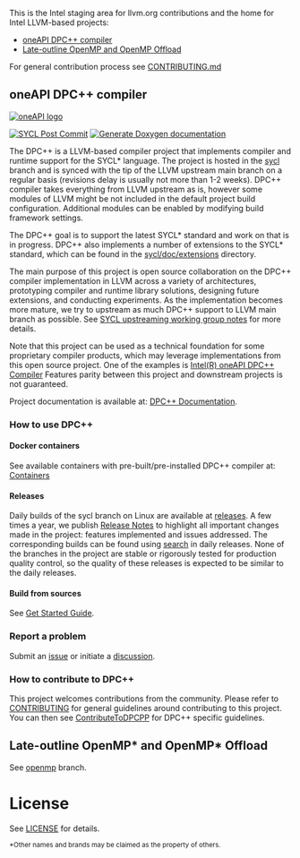 This is the Intel staging area for llvm.org contributions and the home for
Intel LLVM-based projects:

- [oneAPI DPC++ compiler](#oneapi-dpc-compiler)
- [Late-outline OpenMP and OpenMP Offload](#late-outline-openmp-and-openmp-offload)

For general contribution process see [CONTRIBUTING.md](./CONTRIBUTING.md)

## oneAPI DPC++ compiler

[![oneAPI logo](https://spec.oneapi.io/oneapi-logo-white-scaled.jpg)](https://www.oneapi.io/)

[![SYCL Post Commit](https://github.com/intel/llvm/actions/workflows/sycl_post_commit.yml/badge.svg?branch=sycl)](https://github.com/intel/llvm/actions/workflows/sycl_post_commit.yml)
[![Generate Doxygen documentation](https://github.com/intel/llvm/actions/workflows/gh_pages.yml/badge.svg?branch=sycl)](https://github.com/intel/llvm/actions/workflows/gh_pages.yml)

The DPC++ is a LLVM-based compiler project that implements compiler and runtime
support for the SYCL\* language. The project is hosted in the
[sycl](https://github.com/intel/llvm/tree/sycl) branch and is synced with the
tip of the LLVM upstream main branch on a regular basis (revisions delay is
usually not more than 1-2 weeks). DPC++ compiler takes everything from LLVM
upstream as is, however some modules of LLVM might be not included in the
default project build configuration. Additional modules can be enabled by
modifying build framework settings.

The DPC++ goal is to support the latest SYCL\* standard and work on that is in
progress. DPC++ also implements a number of extensions to the SYCL\* standard,
which can be found in the [sycl/doc/extensions](./sycl/doc/extensions)
directory.

The main purpose of this project is open source collaboration on the DPC++
compiler implementation in LLVM across a variety of architectures, prototyping
compiler and runtime library solutions, designing future extensions, and
conducting experiments. As the implementation becomes more mature, we try to
upstream as much DPC++ support to LLVM main branch as possible. See
[SYCL upstreaming working group notes](https://github.com/intel/llvm/wiki/SYCL-upstreaming-working-group-meeting-notes)
for more details.

Note that this project can be used as a technical foundation for some
proprietary compiler products, which may leverage implementations from this open
source project. One of the examples is
[Intel(R) oneAPI DPC++ Compiler](https://www.intel.com/content/www/us/en/developer/tools/oneapi/dpc-compiler.html)
Features parity between this project and downstream projects is not guaranteed.

Project documentation is available at:
[DPC++ Documentation](https://intel.github.io/llvm-docs/).

### How to use DPC++

#### Docker containers

See available containers with pre-built/pre-installed DPC++ compiler at:
[Containers](./sycl/doc/developer/DockerBKMs.md#sycl-containers-overview)

#### Releases

Daily builds of the sycl branch on Linux are available at
[releases](https://github.com/intel/llvm/releases).
A few times a year, we publish [Release Notes](./sycl/ReleaseNotes.md) to
highlight all important changes made in the project: features implemented and
issues addressed. The corresponding builds can be found using
[search](https://github.com/intel/llvm/releases?q=oneAPI+DPC%2B%2B+Compiler&expanded=true)
in daily releases. None of the branches in the project are stable or rigorously
tested for production quality control, so the quality of these releases is
expected to be similar to the daily releases.

#### Build from sources

See [Get Started Guide](./sycl/doc/GetStartedGuide.md).

### Report a problem

Submit an [issue](https://github.com/intel/llvm/issues) or initiate a 
[discussion](https://github.com/intel/llvm/discussions).

### How to contribute to DPC++

This project welcomes contributions from the community. Please refer to [CONTRIBUTING](/CONTRIBUTING.md) 
for general guidelines around contributing to this project. You can then see 
[ContributeToDPCPP](./sycl/doc/developer/ContributeToDPCPP.md) for DPC++ specific 
guidelines.

## Late-outline OpenMP\* and OpenMP\* Offload

See [openmp](/tree/openmp) branch.

# License

See [LICENSE](./sycl/LICENSE.TXT) for details.

<sub>\*Other names and brands may be claimed as the property of others.</sub>
